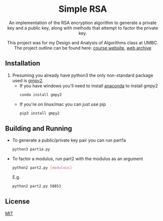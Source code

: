 <h1 align="center">
   Simple RSA
</h1>
<p align="center">
   An implementation of the RSA encryption algorithm to generate a private key and a public key, along with methods that
   attempt to factor the private key. 
 </p>
 <p align="center">
  This project was for my Design and Analysis of Algorithms class at UMBC. The project outline can be found here:
  <a href="https://userpages.umbc.edu/~cmarron/cs441.s20/projects/rsa_proj.shtml" target="_blank">course website</a>,
  <a href="https://web.archive.org/web/20200527220344/https://userpages.umbc.edu/~cmarron/cs441.s20/projects/rsa_proj.shtml" target="_blank">web archive</a>
</p>

## Installation

1. Presuming you already have python3 the only non-standard package used is [gmpy2](https://gmpy2.readthedocs.io/en/latest/intro.html).
      * If you have windows you'll need to install [anaconda](https://www.anaconda.com/products/individual) to install gmpy2
          ```bash
          conda install gmpy2  
          ```
      * If you're on linux/mac you can just use pip
          ```bash
          pip3 install gmpy2
          ```

## Building and Running

* To generate a public/private key pair you can run part1a
    ```bash
    python3 part1a.py
    ```
  
* To factor a modulus, run part2 with the modulus as an argument
    ```bash
    python2 part2.py [modulous]
    ```
  E.g.
    ```bash
    python2 part2.py 58853
    ```
  
## License

[MIT](https://choosealicense.com/licenses/mit/)